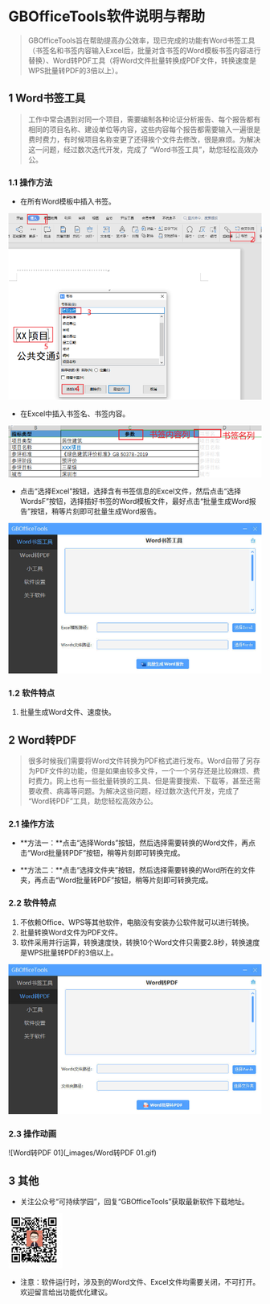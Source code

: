 # GBOfficeTools软件说明与帮助

> GBOfficeTools旨在帮助提高办公效率，现已完成的功能有Word书签工具（书签名和书签内容输入Excel后，批量对含书签的Word模板书签内容进行替换）、Word转PDF工具（将Word文件批量转换成PDF文件，转换速度是WPS批量转PDF的3倍以上）。

## 1 Word书签工具

> 工作中常会遇到对同一个项目，需要编制各种论证分析报告、每个报告都有相同的项目名称、建设单位等内容，这些内容每个报告都需要输入一遍很是费时费力，有时候项目名称变更了还得挨个文件去修改，很是麻烦。为解决这一问题，经过数次迭代开发，完成了 “Word书签工具”，助您轻松高效办公。

### 1.1 操作方法

- 在所有Word模板中插入书签。

![image-20230123195601403](_images/image-20230123195601403.png)

- 在Excel中插入书签名、书签内容。

![image-20230123195828759](_images/image-20230123195828759.png)

- 点击“选择Excel”按钮，选择含有书签信息的Excel文件，然后点击“选择WordsF”按钮，选择插好书签的Word模板文件，最好点击“批量生成Word报告”按钮，稍等片刻即可批量生成Word报告。

![image-20230123190749249](_images/image-20230123190749249.jpg)

### 1.2 软件特点

1. 批量生成Word文件、速度快。

## 2 Word转PDF

> 很多时候我们需要将Word文件转换为PDF格式进行发布。Word自带了另存为PDF文件的功能，但是如果由较多文件，一个一个另存还是比较麻烦、费时费力。网上也有一些批量转换的工具、但是需要搜索、下载等，甚至还需要收费、病毒等问题。为解决这些问题，经过数次迭代开发，完成了 “Word转PDF”工具，助您轻松高效办公。

### 2.1 操作方法

- **方法一：**点击“选择Words”按钮，然后选择需要转换的Word文件，再点击“Word批量转PDF”按钮，稍等片刻即可转换完成。

- **方法二：**点击“选择文件夹”按钮，然后选择需要转换的Word所在的文件夹，再点击“Word批量转PDF”按钮，稍等片刻即可转换完成。

### 2.2 软件特点

1. 不依赖Office、WPS等其他软件，电脑没有安装办公软件就可以进行转换。
2. 批量转换Word文件为PDF文件。
3. 软件采用并行运算，转换速度快，转换10个Word文件只需要2.8秒，转换速度是WPS批量转PDF的3倍以上。

![image-20230123191039224](_images/image-20230123191039224.jpg)

### 2.3 操作动画

![Word转PDF 01](_images/Word转PDF 01.gif)

## 3 其他

- 关注公众号“可持续学园”，回复“GBOfficeTools”获取最新软件下载地址。

![微信公众号](_images/微信公众号.jpg)

- 注意：软件运行时，涉及到的Word文件、Excel文件均需要关闭，不可打开。欢迎留言给出功能优化建议。